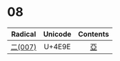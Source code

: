 
# 08

|       Radical       | Unicode | Contents  |
| :-----------------: | :-----: | :-------: |
| [二(007)](二(007).md) | U+4E9E  | [亞](亞.md) |
